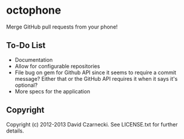 # octophone

Merge GitHub pull requests from your phone!

## To-Do List

* Documentation
* Allow for configurable repositories
* File bug on gem for Github API since it seems to require a commit message? Either that or the GitHub API requires it when it says it's optional?
* More specs for the application


## Copyright

Copyright (c) 2012-2013 David Czarnecki. See LICENSE.txt for further details.